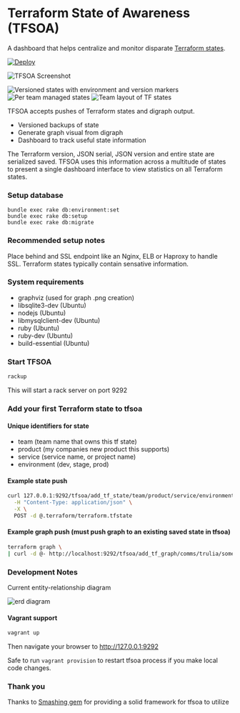 # Terraform State of Awareness (TFSOA)

A dashboard that helps centralize and monitor disparate [Terraform states](https://www.terraform.io/docs/state/).

[![Deploy](https://www.herokucdn.com/deploy/button.svg)](https://heroku.com/deploy) 

<img alt="TFSOA Screenshot" src="https://cloud.githubusercontent.com/assets/26415029/23921750/033ff2b2-08bd-11e7-9d78-632edc2c243b.png">

![Versioned states with environment and version markers](https://cloud.githubusercontent.com/assets/538171/24389114/03a1eaf4-1334-11e7-9a44-367f5d6233c2.jpg)
![Per team managed states](https://cloud.githubusercontent.com/assets/538171/24389121/164dcdbc-1334-11e7-9052-184287bc5ed0.jpg)
![Team layout of TF states](https://cloud.githubusercontent.com/assets/538171/24389129/1ba96988-1334-11e7-8abf-b3c47f43ff27.jpg)

TFSOA accepts pushes of Terraform states and digraph output.

* Versioned backups of state
* Generate graph visual from digraph
* Dashboard to track useful state information

The Terraform version, JSON serial, JSON version and entire state are serialized saved. TFSOA uses
this information across a multitude of states to present a single dashboard interface
to view statistics on all Terraform states.


### Setup database

```
bundle exec rake db:environment:set
bundle exec rake db:setup
bundle exec rake db:migrate
```

### Recommended setup notes

Place behind and SSL endpoint like an Nginx, ELB or Haproxy to handle SSL. Terraform states typically contain sensative information.

### System requirements

* graphviz (used for graph .png creation)
* libsqlite3-dev (Ubuntu)
* nodejs (Ubuntu)
* libmysqlclient-dev (Ubuntu)
* ruby (Ubuntu)
* ruby-dev (Ubuntu)
* build-essential (Ubuntu)

### Start TFSOA

```bash
rackup
```

This will start a rack server on port 9292

### Add your first Terraform state to tfsoa

#### Unique identifiers for state

* team (team name that owns this tf state)
* product (my companies new product this supports)
* service (service name, or project name)
* environment (dev, stage, prod)


#### Example state push

```bash
curl 127.0.0.1:9292/tfsoa/add_tf_state/team/product/service/environment/ \
  -H "Content-Type: application/json" \
  -X \
  POST -d @.terraform/terraform.tfstate
```

#### Example graph push (must push graph to an existing saved state in tfsoa)

```bash
terraform graph \
| curl -d @- http://localhost:9292/tfsoa/add_tf_graph/comms/trulia/someservice/prod/
```

### Development Notes

Current entity-relationship diagram

<img alt="erd diagram" src="https://cloud.githubusercontent.com/assets/26415029/24062446/d3de1626-0b18-11e7-9b96-2bde9bc79124.png">

#### Vagrant support

```bash
vagrant up
```
Then navigate your browser to http://127.0.0.1:9292

Safe to run ```vagrant provision``` to restart tfsoa process if you make local code changes.

### Thank you

Thanks to [Smashing gem](https://github.com/Smashing/smashing) for providing a solid framework for tfsoa to utilize
